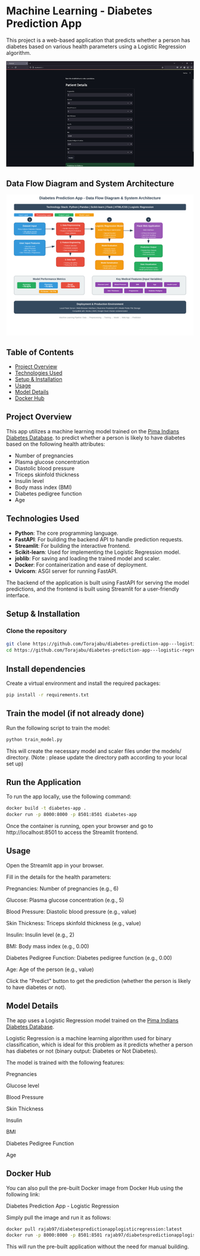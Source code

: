 #  Machine Learning - Diabetes Prediction App

This project is a web-based application that predicts whether a person has diabetes based on various health parameters using a Logistic Regression algorithm.

![result GIF](https://github.com/Torajabu/diabetes-prediction-app---logistic-regression./blob/main/frontendFirefoxDeveloperEdition2025-01-2609-31-57-ezgif.com-video-to-gif-converter(1).gif)


## Data Flow Diagram and System Architecture 
[![Dfd](https://github.com/Torajabu/diabetes-prediction-app---logistic-regression./blob/main/arch.svg)](https://github.com/Torajabu/diabetes-prediction-app---logistic-regression./blob/main/arch.svg)

## Table of Contents

- [Project Overview](#project-overview)
- [Technologies Used](#technologies-used)
- [Setup & Installation](#setup-installation)
- [Usage](#usage)
- [Model Details](#model-details)
- [Docker Hub](#docker-hub)


## Project Overview

This app utilizes a machine learning model trained on the [Pima Indians Diabetes Database](https://www.kaggle.com/datasets/uciml/pima-indians-diabetes-database). to predict whether a person is likely to have diabetes based on the following health attributes:

- Number of pregnancies
- Plasma glucose concentration
- Diastolic blood pressure
- Triceps skinfold thickness
- Insulin level
- Body mass index (BMI)
- Diabetes pedigree function
- Age


## Technologies Used

- **Python**: The core programming language.
- **FastAPI**: For building the backend API to handle prediction requests.
- **Streamlit**: For building the interactive frontend.
- **Scikit-learn**: Used for implementing the Logistic Regression model.
- **joblib**: For saving and loading the trained model and scaler.
- **Docker**: For containerization and ease of deployment.
- **Uvicorn**: ASGI server for running FastAPI.

The backend of the application is built using FastAPI for serving the model predictions, and the frontend is built using Streamlit for a user-friendly interface.


## Setup & Installation

### Clone the repository
```bash
git clone https://github.com/Torajabu/diabetes-prediction-app---logistic-regression..git
cd https://github.com/Torajabu/diabetes-prediction-app---logistic-regression..git 
```

## Install dependencies
Create a virtual environment and install the required packages:
```bash
pip install -r requirements.txt
```

## Train the model (if not already done)
Run the following script to train the model:

```bash
python train_model.py
```
This will create the necessary model and scaler files under the models/ directory. (Note : please update the directory path according to your local set up)

## Run the Application
To run the app locally, use the following command:
```bash
docker build -t diabetes-app .
docker run -p 8000:8000 -p 8501:8501 diabetes-app
```

Once the container is running, open your browser and go to http://localhost:8501 to access the Streamlit frontend.


## Usage
Open the Streamlit app in your browser.

Fill in the details for the health parameters:

Pregnancies: Number of pregnancies (e.g., 6)

Glucose: Plasma glucose concentration (e.g., 5)

Blood Pressure: Diastolic blood pressure (e.g., value)

Skin Thickness: Triceps skinfold thickness (e.g., value)

Insulin: Insulin level (e.g., 2)

BMI: Body mass index (e.g., 0.00)

Diabetes Pedigree Function: Diabetes pedigree function (e.g., 0.00)

Age: Age of the person (e.g., value)

Click the "Predict" button to get the prediction (whether the person is likely to have diabetes or not).

## Model Details
The app uses a Logistic Regression model trained on the [Pima Indians Diabetes Database](https://www.kaggle.com/datasets/uciml/pima-indians-diabetes-database).

Logistic Regression is a machine learning algorithm used for binary classification, which is ideal for this problem as it predicts whether a person has diabetes or not (binary output: Diabetes or Not Diabetes).

The model is trained with the following features:

Pregnancies

Glucose level

Blood Pressure

Skin Thickness

Insulin

BMI

Diabetes Pedigree Function

Age


## Docker Hub
You can also pull the pre-built Docker image from Docker Hub using the following link:

Diabetes Prediction App - Logistic Regression

Simply pull the image and run it as follows:

```bash
docker pull rajab97/diabetespredictionapplogisticregression:latest
docker run -p 8000:8000 -p 8501:8501 rajab97/diabetespredictionapplogisticregression:latest
```

This will run the pre-built application without the need for manual building.

